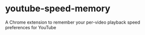 # youtube-speed-memory
A Chrome extension to remember your per-video playback speed preferences for YouTube
